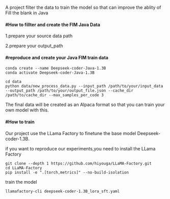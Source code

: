 A project filter the data to train the model so that can improve the ablity of Fill the blank in Java

#### \#How to fillter and create the FIM Java Data

1.prepare your source data path 

2.prepare your output_path

#### \#reproduce and create your Java FIM train data 

```
conda create --name Deepseek-coder-Java-1.3B
conda activate Deepseek-coder-Java-1.3B

cd data
python data/new_process_data.py --input_path /path/to/your/input_data --output_path /path/to/your/output_file.json --cache_dir /path/to/cache_dir --max_samples_per_code 3
```

The final data will be created as an Alpaca format so that you can train  your own model with this.



#### #How to train

Our project use the LLama Factory to finetune the  base model Deepseek-coder-1.3B.

if you want to reproduce our experiments,you need to install the LLama Factory

```
git clone --depth 1 https://github.com/hiyouga/LLaMA-Factory.git
cd LLaMA-Factory
pip install -e ".[torch,metrics]" --no-build-isolation
```

train the model 

```
llamafactory-cli deepseek-coder-1.3B_lora_sft.yaml
```



